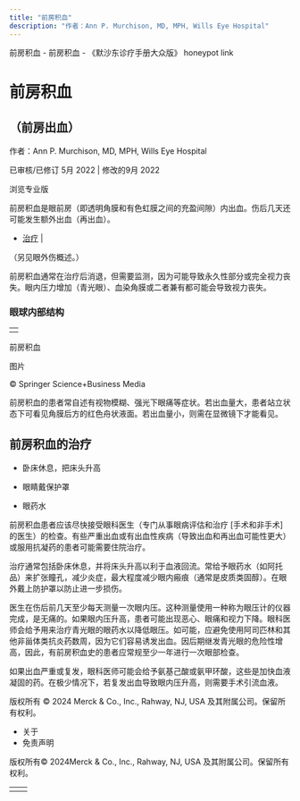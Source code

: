 ```yaml
---
title: "前房积血"
description: "作者：Ann P. Murchison, MD, MPH, Wills Eye Hospital"
---
```


﻿前房积血 \- 前房积血 \- 《默沙东诊疗手册大众版》 honeypot link

# 前房积血

## （前房出血）

作者：Ann P. Murchison, MD, MPH, Wills Eye Hospital

已审核/已修订 5月 2022 \| 修改的9月 2022

浏览专业版

前房积血是眼前房（即透明角膜和有色虹膜之间的充盈间隙）内出血。伤后几天还可能发生额外出血（再出血）。

- [治疗](#治疗_v23633972_zh) \|

（另见眼外伤概述。）

前房积血通常在治疗后消退，但需要监测，因为可能导致永久性部分或完全视力丧失。眼内压力增加（青光眼）、血染角膜或二者兼有都可能会导致视力丧失。

### 眼球内部结构

|     |
| --- |
|  |

前房积血



图片

© Springer Science+Business Media

前房积血的患者常自述有视物模糊、强光下眼痛等症状。若出血量大，患者站立状态下可看见角膜后方的红色舟状液面。若出血量小，则需在显微镜下才能看见。

## 前房积血的治疗

- 卧床休息，把床头升高

- 眼睛戴保护罩

- 眼药水


前房积血患者应该尽快接受眼科医生（专门从事眼病评估和治疗 \[手术和非手术\] 的医生）的检查。有些严重出血或有出血性疾病（导致出血和再出血可能性更大）或服用抗凝药的患者可能需要住院治疗。

治疗通常包括卧床休息，并将床头升高以利于血液回流。常给予眼药水（如阿托品）来扩张瞳孔，减少炎症，最大程度减少眼内瘢痕（通常是皮质类固醇）。在眼外戴上防护罩以防止进一步损伤。

医生在伤后前几天至少每天测量一次眼内压。这种测量使用一种称为眼压计的仪器完成，是无痛的。如果眼内压升高，患者可能出现恶心、眼痛和视力下降。眼科医师会给予用来治疗青光眼的眼药水以降低眼压。如可能，应避免使用阿司匹林和其他非甾体类抗炎药数周，因为它们容易诱发出血。因后期继发青光眼的危险性增高，因此，有前房积血史的患者应常规至少一年进行一次眼部检查。

如果出血严重或复发，眼科医师可能会给予氨基己酸或氨甲环酸，这些是加快血液凝固的药。在极少情况下，若复发出血导致眼内压升高，则需要手术引流血液。



版权所有 © 2024
Merck & Co., Inc., Rahway, NJ, USA 及其附属公司。保留所有权利。

- 关于
- 免责声明

版权所有© 2024Merck & Co., Inc., Rahway, NJ, USA 及其附属公司。保留所有权利。

|     |     |
| --- | --- |
|  |  |